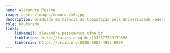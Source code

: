 ```yaml
---
name: Alexandre Pessoa
image: assets/images/membros/m6.jpg
description: Graduado em Ciência da Computação pela Universidade Federal do Maranhão (UFMA), Mestre em Ciência da Computação no Instituto de Matemática e Estatística da Universidade de São Paulo (IME-USP), na área de Inteligência Artificial e Doutorando em Ciência da Computação pelo programa de Doutorado em Ciência da Computação Associação UFMA/UFPI. Possui interesse em Inteligência Artificial Processamento de Imagens Digitais, Banco de Dados, Processamento de Linguagem Natural e Visão Computacional. 
role: Doutorado
links:
	linkemail: alexandre.pessoa@nca.ufma.br
	linklattes: http://lattes.cnpq.br/1332677599179658
	linkorcid: https://orcid.org/0000-0003-4995-8909
---
```



